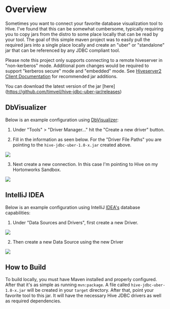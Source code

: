 # Overview
Sometimes you want to connect your favorite database visualization tool to Hive.  I've found that this can be somewhat cumbersome, typically requiring you to copy jars from the distro to some place locally that can be read by your tool.  The goal of this simple maven project was to easily pull the required jars into a single place locally and create an "uber" or "standalone" jar that can be referenced by any JDBC compliant tool.

Please note this project only supports connecting to a remote hiveserver in "non-kerberos" mode.  Additional pom changes would be required to support "kerberos secure" mode and "embedded" mode.  See [Hiveserver2 Client Documentation](https://cwiki.apache.org/confluence/display/Hive/HiveServer2+Clients#HiveServer2Clients-JDBC) for recommended jar additions.

You can download the latest version of the jar [here] (https://github.com/timveil/hive-jdbc-uber-jar/releases)

## DbVisualizer
Below is an example configuration using [DbVisualizer](http://www.dbvis.com/):

1. Under "Tools" > "Driver Manager..." hit the "Create a new driver" button.

2. Fill in the information as seen below.  For the "Driver File Paths" you are pointing to the `hive-jdbc-uber-1.0-x.jar` created above.

![](https://github.com/timveil/hive-jdbc-uber-jar/wiki/images/driver.png)

3. Next create a new connection.  In this case I'm pointing to Hive on my Hortonworks Sandbox.

![](https://github.com/timveil/hive-jdbc-uber-jar/wiki/images/connection.png)

## IntelliJ IDEA
Below is an example configuration using IntelliJ [IDEA's](http://www.jetbrains.com/idea/) database capabilities:

1. Under "Data Sources and Drivers", first create a new Driver.

![](https://github.com/timveil/hive-jdbc-uber-jar/wiki/images/intellij-driver.png)

2. Then create a new Data Source using the new Driver

![](https://github.com/timveil/hive-jdbc-uber-jar/wiki/images/intellij-connection.png)

## How to Build
To build locally, you must have Maven installed and properly configured.  After that it's as simple as running `mvn:package`.  A file called `hive-jdbc-uber-1.0-x.jar` will be created in your `target` directory.  After that, point your favorite tool to this jar.  It will have the necessary Hive JDBC drivers as well as required dependencies.
